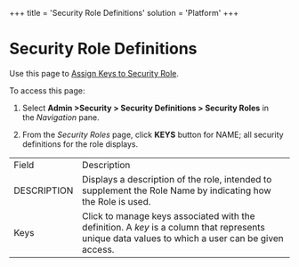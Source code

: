 +++
title = 'Security Role Definitions'
solution = 'Platform'
+++

# Security Role Definitions

<div class="use">

Use this page to [Assign Keys to Security
Role](../Use_Cases/Assign_Keys_to_Security_Role).

</div>

To access this page:

1.  Select **Admin \>Security \> Security Definitions \> Security
    Roles** in the *Navigation* pane.

2.  From the *Security Roles* page, click **KEYS** button for NAME; all
    security definitions for the role
displays.

|             |                                                                                                                                                  |
| ----------- | ------------------------------------------------------------------------------------------------------------------------------------------------ |
| Field       | Description                                                                                                                                      |
| DESCRIPTION | Displays a description of the role, intended to supplement the Role Name by indicating how the Role is used.                                     |
| Keys        | Click to manage keys associated with the definition. A *key* is a column that represents unique data values to which a user can be given access. |
